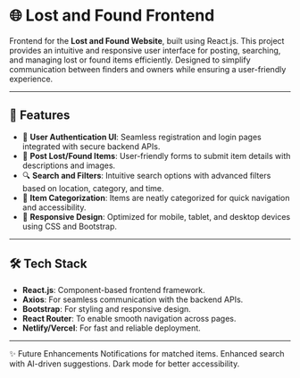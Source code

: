 
 
# 🌐 Lost and Found Frontend

Frontend for the **Lost and Found Website**, built using React.js. This project provides an intuitive and responsive user interface for posting, searching, and managing lost or found items efficiently. Designed to simplify communication between finders and owners while ensuring a user-friendly experience.

---

## 🎨 Features
- 🧾 **User Authentication UI**: Seamless registration and login pages integrated with secure backend APIs.
- 📝 **Post Lost/Found Items**: User-friendly forms to submit item details with descriptions and images.
- 🔍 **Search and Filters**: Intuitive search options with advanced filters based on location, category, and time.
- 📂 **Item Categorization**: Items are neatly categorized for quick navigation and accessibility.
- 📱 **Responsive Design**: Optimized for mobile, tablet, and desktop devices using CSS and Bootstrap.

---

## 🛠️ Tech Stack
- **React.js**: Component-based frontend framework.
- **Axios**: For seamless communication with the backend APIs.
- **Bootstrap**: For styling and responsive design.
- **React Router**: To enable smooth navigation across pages.
- **Netlify/Vercel**: For fast and reliable deployment.

---

✨ Future Enhancements
Notifications for matched items.
Enhanced search with AI-driven suggestions.
Dark mode for better accessibility.

